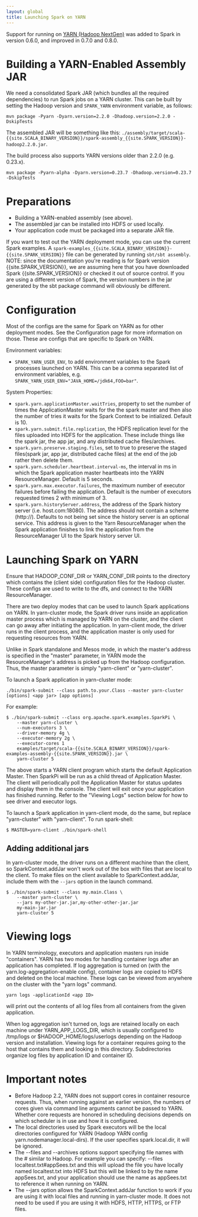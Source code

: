 ```yaml
---
layout: global
title: Launching Spark on YARN
---
```


Support for running on [YARN (Hadoop
NextGen)](http://hadoop.apache.org/docs/r2.0.2-alpha/hadoop-yarn/hadoop-yarn-site/YARN.html)
was added to Spark in version 0.6.0, and improved in 0.7.0 and 0.8.0.

# Building a YARN-Enabled Assembly JAR

We need a consolidated Spark JAR (which bundles all the required dependencies) to run Spark jobs on a YARN cluster.
This can be built by setting the Hadoop version and `SPARK_YARN` environment variable, as follows:

    mvn package -Pyarn -Dyarn.version=2.2.0 -Dhadoop.version=2.2.0 -DskipTests

The assembled JAR will be something like this:
`./assembly/target/scala-{{site.SCALA_BINARY_VERSION}}/spark-assembly_{{site.SPARK_VERSION}}-hadoop2.2.0.jar`.

The build process also supports YARN versions older than 2.2.0 (e.g. 0.23.x).

    mvn package -Pyarn-alpha -Dyarn.version=0.23.7 -Dhadoop.version=0.23.7 -DskipTests

# Preparations

- Building a YARN-enabled assembly (see above).
- The assembled jar can be installed into HDFS or used locally.
- Your application code must be packaged into a separate JAR file.

If you want to test out the YARN deployment mode, you can use the current Spark examples. A `spark-examples_{{site.SCALA_BINARY_VERSION}}-{{site.SPARK_VERSION}}` file can be generated by running `sbt/sbt assembly`. NOTE: since the documentation you're reading is for Spark version {{site.SPARK_VERSION}}, we are assuming here that you have downloaded Spark {{site.SPARK_VERSION}} or checked it out of source control. If you are using a different version of Spark, the version numbers in the jar generated by the sbt package command will obviously be different.

# Configuration

Most of the configs are the same for Spark on YARN as for other deployment modes. See the Configuration page for more information on those.  These are configs that are specific to Spark on YARN.

Environment variables:

* `SPARK_YARN_USER_ENV`, to add environment variables to the Spark processes launched on YARN. This can be a comma separated list of environment variables, e.g. `SPARK_YARN_USER_ENV="JAVA_HOME=/jdk64,FOO=bar"`.

System Properties:

* `spark.yarn.applicationMaster.waitTries`, property to set the number of times the ApplicationMaster waits for the the spark master and then also the number of tries it waits for the Spark Context to be intialized. Default is 10.
* `spark.yarn.submit.file.replication`, the HDFS replication level for the files uploaded into HDFS for the application. These include things like the spark jar, the app jar, and any distributed cache files/archives.
* `spark.yarn.preserve.staging.files`, set to true to preserve the staged files(spark jar, app jar, distributed cache files) at the end of the job rather then delete them.
* `spark.yarn.scheduler.heartbeat.interval-ms`, the interval in ms in which the Spark application master heartbeats into the YARN ResourceManager. Default is 5 seconds. 
* `spark.yarn.max.executor.failures`, the maximum number of executor failures before failing the application. Default is the number of executors requested times 2 with minimum of 3.
* `spark.yarn.historyServer.address`, the address of the Spark history server (i.e. host.com:18080). The address should not contain a scheme (http://). Defaults to not being set since the history server is an optional service. This address is given to the Yarn ResourceManager when the Spark application finishes to link the application from the ResourceManager UI to the Spark history server UI. 

# Launching Spark on YARN

Ensure that HADOOP_CONF_DIR or YARN_CONF_DIR points to the directory which contains the (client side) configuration files for the Hadoop cluster.
These configs are used to write to the dfs, and connect to the YARN ResourceManager.

There are two deploy modes that can be used to launch Spark applications on YARN. In yarn-cluster mode, the Spark driver runs inside an application master process which is managed by YARN on the cluster, and the client can go away after initiating the application. In yarn-client mode, the driver runs in the client process, and the application master is only used for requesting resources from YARN.

Unlike in Spark standalone and Mesos mode, in which the master's address is specified in the "master" parameter, in YARN mode the ResourceManager's address is picked up from the Hadoop configuration.  Thus, the master parameter is simply "yarn-client" or "yarn-cluster".

To launch a Spark application in yarn-cluster mode:

    ./bin/spark-submit --class path.to.your.Class --master yarn-cluster [options] <app jar> [app options]
    
For example:

    $ ./bin/spark-submit --class org.apache.spark.examples.SparkPi \
        --master yarn-cluster \
        --num-executors 3 \
        --driver-memory 4g \
        --executor-memory 2g \
        --executor-cores 1
        examples/target/scala-{{site.SCALA_BINARY_VERSION}}/spark-examples-assembly-{{site.SPARK_VERSION}}.jar \
        yarn-cluster 5

The above starts a YARN client program which starts the default Application Master. Then SparkPi will be run as a child thread of Application Master. The client will periodically poll the Application Master for status updates and display them in the console. The client will exit once your application has finished running.  Refer to the "Viewing Logs" section below for how to see driver and executor logs.

To launch a Spark application in yarn-client mode, do the same, but replace "yarn-cluster" with "yarn-client".  To run spark-shell:

    $ MASTER=yarn-client ./bin/spark-shell

## Adding additional jars

In yarn-cluster mode, the driver runs on a different machine than the client, so SparkContext.addJar won't work out of the box with files that are local to the client. To make files on the client available to SparkContext.addJar, include them with the `--jars` option in the launch command. 

    $ ./bin/spark-submit --class my.main.Class \
        --master yarn-cluster \
        --jars my-other-jar.jar,my-other-other-jar.jar
        my-main-jar.jar
        yarn-cluster 5

# Viewing logs

In YARN terminology, executors and application masters run inside "containers". YARN has two modes for handling container logs after an application has completed. If log aggregation is turned on (with the yarn.log-aggregation-enable config), container logs are copied to HDFS and deleted on the local machine. These logs can be viewed from anywhere on the cluster with the "yarn logs" command.

    yarn logs -applicationId <app ID>
    
will print out the contents of all log files from all containers from the given application.

When log aggregation isn't turned on, logs are retained locally on each machine under YARN_APP_LOGS_DIR, which is usually configured to /tmp/logs or $HADOOP_HOME/logs/userlogs depending on the Hadoop version and installation. Viewing logs for a container requires going to the host that contains them and looking in this directory.  Subdirectories organize log files by application ID and container ID.

# Important notes

- Before Hadoop 2.2, YARN does not support cores in container resource requests. Thus, when running against an earlier version, the numbers of cores given via command line arguments cannot be passed to YARN.  Whether core requests are honored in scheduling decisions depends on which scheduler is in use and how it is configured.
- The local directories used by Spark executors will be the local directories configured for YARN (Hadoop YARN config yarn.nodemanager.local-dirs). If the user specifies spark.local.dir, it will be ignored.
- The --files and --archives options support specifying file names with the # similar to Hadoop. For example you can specify: --files localtest.txt#appSees.txt and this will upload the file you have locally named localtest.txt into HDFS but this will be linked to by the name appSees.txt, and your application should use the name as appSees.txt to reference it when running on YARN.
- The --jars option allows the SparkContext.addJar function to work if you are using it with local files and running in yarn-cluster mode. It does not need to be used if you are using it with HDFS, HTTP, HTTPS, or FTP files.
